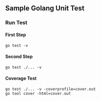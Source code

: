 ## Sample Golang Unit Test

### Run Test
#### First Step
```
go test -v
```

#### Second Step
```
go test ./... -v
```

#### Coverage Test
```
go test ./... -v -coverprofile=cover.out
go tool cover -html=cover.out
```
